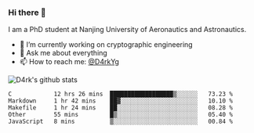 ### Hi there 👋

I am a PhD student at Nanjing University of Aeronautics and Astronautics.

- 🔭 I’m currently working on cryptographic engineering
- 💬 Ask me about everything
- 📫 How to reach me: [@D4rkYg](https://twitter.com/D4rkYg)

![D4rk's github stats](https://github-readme-stats.vercel.app/api?username=dd4rk&show_icons=true&title_color=fff&icon_color=79ff97&text_color=9f9f9f&bg_color=151515)

<!--START_SECTION:waka-->
```text
C            12 hrs 26 mins  ██████████████████▒░░░░░░   73.23 % 
Markdown     1 hr 42 mins    ██▓░░░░░░░░░░░░░░░░░░░░░░   10.10 % 
Makefile     1 hr 24 mins    ██░░░░░░░░░░░░░░░░░░░░░░░   08.28 % 
Other        55 mins         █▒░░░░░░░░░░░░░░░░░░░░░░░   05.40 % 
JavaScript   8 mins          ▒░░░░░░░░░░░░░░░░░░░░░░░░   00.84 % 
```
<!--END_SECTION:waka-->
